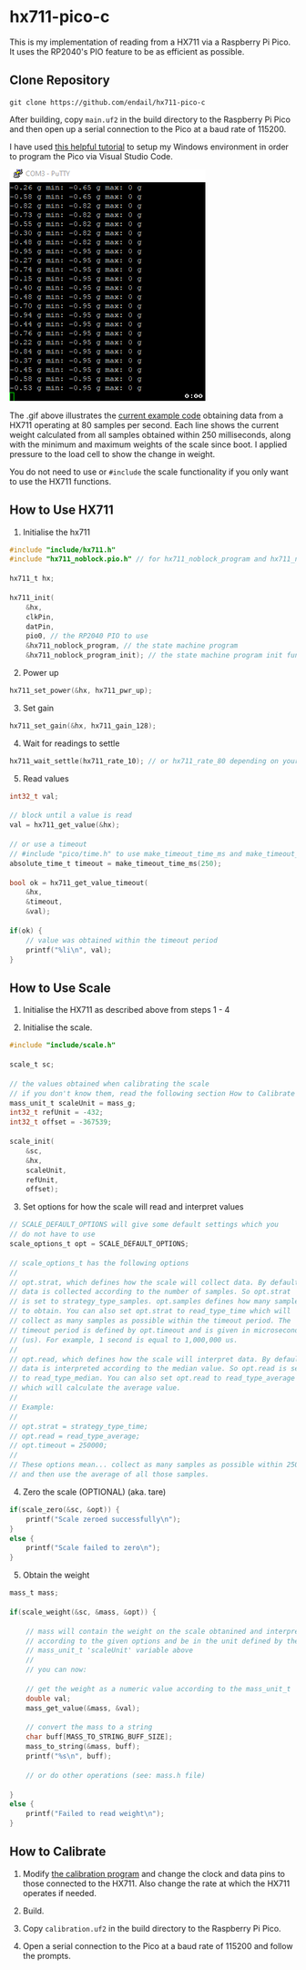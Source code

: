 # hx711-pico-c

This is my implementation of reading from a HX711 via a Raspberry Pi Pico. It uses the RP2040's PIO feature to be as efficient as possible.

## Clone Repository
```console
git clone https://github.com/endail/hx711-pico-c
```

After building, copy `main.uf2` in the build directory to the Raspberry Pi Pico and then open up a serial connection to the Pico at a baud rate of 115200.

I have used [this helpful tutorial](https://paulbupejr.com/raspberry-pi-pico-windows-development/) to setup my Windows environment in order to program the Pico via Visual Studio Code.

![resources/hx711_serialout.gif](resources/hx711_serialout.gif)

The .gif above illustrates the [current example code](main.c) obtaining data from a HX711 operating at 80 samples per second. Each line shows the current weight calculated from all samples obtained within 250 milliseconds, along with the minimum and maximum weights of the scale since boot. I applied pressure to the load cell to show the change in weight.

You do not need to use or `#include` the scale functionality if you only want to use the HX711 functions.

## How to Use HX711

1. Initialise the hx711

```c
#include "include/hx711.h"
#include "hx711_noblock.pio.h" // for hx711_noblock_program and hx711_noblock_program_init

hx711_t hx;

hx711_init(
    &hx,
    clkPin,
    datPin,
    pio0, // the RP2040 PIO to use
    &hx711_noblock_program, // the state machine program
    &hx711_noblock_program_init); // the state machine program init function
```

2. Power up

```c
hx711_set_power(&hx, hx711_pwr_up);
```

3. Set gain

```c
hx711_set_gain(&hx, hx711_gain_128);
```

4. Wait for readings to settle

```c
hx711_wait_settle(hx711_rate_10); // or hx711_rate_80 depending on your chip's config
```

5. Read values

```c
int32_t val;

// block until a value is read
val = hx711_get_value(&hx);

// or use a timeout
// #include "pico/time.h" to use make_timeout_time_ms and make_timeout_time_us functions
absolute_time_t timeout = make_timeout_time_ms(250);

bool ok = hx711_get_value_timeout(
    &hx,
    &timeout,
    &val);

if(ok) {
    // value was obtained within the timeout period
    printf("%li\n", val);
}
```

## How to Use Scale

1. Initialise the HX711 as described above from steps 1 - 4

2. Initialise the scale.

```c
#include "include/scale.h"

scale_t sc;

// the values obtained when calibrating the scale
// if you don't know them, read the following section How to Calibrate
mass_unit_t scaleUnit = mass_g;
int32_t refUnit = -432;
int32_t offset = -367539;

scale_init(
    &sc,
    &hx,
    scaleUnit,
    refUnit,
    offset);
```

3. Set options for how the scale will read and interpret values

```c
// SCALE_DEFAULT_OPTIONS will give some default settings which you
// do not have to use
scale_options_t opt = SCALE_DEFAULT_OPTIONS;

// scale_options_t has the following options
//
// opt.strat, which defines how the scale will collect data. By default,
// data is collected according to the number of samples. So opt.strat
// is set to strategy_type_samples. opt.samples defines how many samples
// to obtain. You can also set opt.strat to read_type_time which will
// collect as many samples as possible within the timeout period. The
// timeout period is defined by opt.timeout and is given in microseconds
// (us). For example, 1 second is equal to 1,000,000 us.
//
// opt.read, which defines how the scale will interpret data. By default,
// data is interpreted according to the median value. So opt.read is set
// to read_type_median. You can also set opt.read to read_type_average
// which will calculate the average value.
//
// Example:
//
// opt.strat = strategy_type_time;
// opt.read = read_type_average;
// opt.timeout = 250000;
//
// These options mean... collect as many samples as possible within 250ms
// and then use the average of all those samples.
```

4. Zero the scale (OPTIONAL) (aka. tare)

```c
if(scale_zero(&sc, &opt)) {
    printf("Scale zeroed successfully\n");
}
else {
    printf("Scale failed to zero\n");
}
```

5. Obtain the weight

```c
mass_t mass;

if(scale_weight(&sc, &mass, &opt)) {

    // mass will contain the weight on the scale obtanined and interpreted
    // according to the given options and be in the unit defined by the
    // mass_unit_t 'scaleUnit' variable above
    //
    // you can now:

    // get the weight as a numeric value according to the mass_unit_t
    double val;
    mass_get_value(&mass, &val);

    // convert the mass to a string
    char buff[MASS_TO_STRING_BUFF_SIZE];
    mass_to_string(&mass, buff);
    printf("%s\n", buff);

    // or do other operations (see: mass.h file)

}
else {
    printf("Failed to read weight\n");
}
```

## How to Calibrate

1. Modify [the calibration program](calibration.c#L68-L75) and change the clock and data pins to those connected to the HX711. Also change the rate at which the HX711 operates if needed.

2. Build.

3. Copy `calibration.uf2` in the build directory to the Raspberry Pi Pico.

4. Open a serial connection to the Pico at a baud rate of 115200 and follow the prompts.

